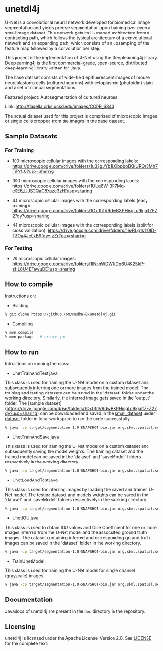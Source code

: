 # unetdl4j

U-Net is a convolutional neural network developed for biomedical image segmentation and yields precise segmentation upon training over even a small image dataset. This network gets its U-shaped architecture from a contracting path, which follows the typical architecture of a convolutional network and an expanding path, which consists of an upsampling of the feature map followed by a convolution per step.


This project is the implementation of U-Net using the Deeplearning4j library. Deeplearning4j is the first commercial-grade, open-source, distributed deep-learning library written for Java.


The base dataset consists of wide-field epifluorescent images of mouse neuroblastoma cells (cultured neurons) with cytoplasmic (phalloidin) stain and a set of manual segmentations.

Featured project: Autosegmentation of cultured neurons

Link: <http://flagella.crbs.ucsd.edu/images/CCDB_6843>

The actual dataset used for this project is comprised of microscopic images of single cells cropped from the images in the base dataset.

## Sample Datasets

### For Training

- 100 microscopic cellular images with the corresponding labels: <https://drive.google.com/drive/folders/1u3SgJYb1LObpboEKkURQr3Mh7FrPrf_8?usp=sharing>

- 300 microscopic cellular images with the corresponding labels: <https://drive.google.com/drive/folders/1UUq6W-3P7Mg-eSE6_UJSCQaC8Xazc3zH?usp=sharing>

- 44 microscopic cellular images with the corresponding labels (easy training): <https://drive.google.com/drive/folders/1Ox0fi1V9dwBXPHisgLc9kjaIfZFZ27dy?usp=sharing>

 - 44 microscopic cellular images with the corresponding labels (split for cross validation): <https://drive.google.com/drive/folders/1eyRLg1s110ID-T8Oa4Je0xB9fqyy-zZr?usp=sharing>

### For Testing

 - 20 microscopic cellular images: <https://drive.google.com/drive/folders/1lNphWDWUDq6U4K25kP-zHL8U4ETawuDE?usp=sharing>


## How to compile
Instructions on:

- Building
```sh
% git clone https://github.com/Medha-B/unetdl4j.git
```
- Compiling
```sh
% mvn compile
% mvn package   # create jar
```

## How to run
Intructions on running the class:

- UnetTrainAndTest.java

This class is used for training the U-Net model on a custom dataset and subsequently inferring one or more images from the trained model. The training and testing datasets can be saved in the 'dataset' folder under the working directory. Similarly, the inferred image gets saved in the 'output' folder. The [sample dataset] (https://drive.google.com/drive/folders/1Ox0fi1V9dwBXPHisgLc9kjaIfZFZ27dy?usp=sharing) can be downloaded and saved in the [small_dataset](https://github.com/Medha-B/unetdl4j/tree/master/dataset/small_dataset) under [dataset](https://github.com/Medha-B/unetdl4j/tree/master/dataset) folder in local workspace to run the code successfully.

```sh
% java -cp target/segmentation-1.0-SNAPSHOT-bin.jar org.sbml.spatial.segmentation.UnetTrainAndTest
```

- UnetTrainAndSave.java

This class is used for training the U-Net model on a custom dataset and subsequently saving the model weights. The training dataset and the trained model can be saved in the 'dataset' and 'saveModel' folders respectively in the working directory.

```sh
% java -cp target/segmentation-1.0-SNAPSHOT-bin.jar org.sbml.spatial.segmentation.UnetTrainAndSave
```

- UnetLoadAndTest.java

This class is used for inferring images by loading the saved and trained U-Net model. The testing dataset and models weights can be saved in the 'dataset' and 'saveModel' folders respectively in the working directory.

```sh
% java -cp target/segmentation-1.0-SNAPSHOT-bin.jar org.sbml.spatial.segmentation.UnetLoadAndTest
```

- UnetIOU.java

This class is used to obtain IOU values and Dice Coefficient for one or more images inferred from the U-Net model and the associated ground truth images. The dataset containing inferred and corresponding ground truth images can be saved in the 'dataset' folder in the working directory.

```sh
% java -cp target/segmentation-1.0-SNAPSHOT-bin.jar org.sbml.spatial.segmentation.UnetIOU
```

- TrainUnetModel

This class is used for training the U-Net model for single channel (grayscale) images. 

```sh
% java -cp target/segmentation-1.0-SNAPSHOT-bin.jar org.sbml.spatial.segmentation.TrainUnetModel
```
## Documentation

Javadocs of unetdl4j are present in the ``` doc ``` directory in the repository.

## Licensing

unetdl4j is licensed under the Apache License, Version 2.0. See [LICENSE](https://github.com/Medha-B/unetdl4j/blob/master/LICENSE.txt) for the complete text.
